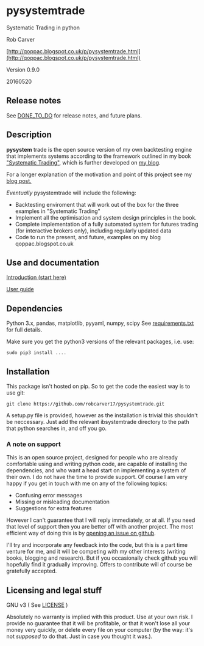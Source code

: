 # pysystemtrade

Systematic Trading in python

Rob Carver

[http://qoppac.blogspot.co.uk/p/pysystemtrade.html](http://qoppac.blogspot.co.uk/p/pysystemtrade.html)


Version 0.9.0


20160520


## Release notes

See [DONE_TO_DO](DONE_TO_DO.md) for release notes, and future plans.


## Description

**pysystem** trade is the open source version of my own backtesting engine that implements systems according to the framework outlined in my book ["Systematic Trading"](http://www.systematictrading.org), which is further developed on [my blog](http://qoppac.blogspot.com).

For a longer explanation of the motivation and point of this project see my [blog post.](http://qoppac.blogspot.co.uk/2015/12/pysystemtrade.html)

*Eventually* pysystemtrade will include the following:

- Backtesting enviroment that will work out of the box for the three examples in "Systematic Trading" 
- Implement all the optimisation and system design principles in the book.
- Complete implementation of a fully automated system for futures trading (for interactive brokers only), including regularly updated data
- Code to run the present, and future, examples on my blog qoppac.blogspot.co.uk


## Use and documentation

[Introduction (start here)](docs/introduction.md)

[User guide](docs/userguide.md)


## Dependencies

Python 3.x, pandas, matplotlib, pyyaml, numpy, scipy
See [requirements.txt](requirements.txt) for full details.

Make sure you get the python3 versions of the relevant packages, i.e. use:

```
sudo pip3 install ....
```

## Installation

This package isn't hosted on pip. So to get the code the easiest way is to use git:

```
git clone https://github.com/robcarver17/pysystemtrade.git
```

A setup.py file is provided, however as the installation is trivial this shouldn't be neccessary. Just add the relevant ibsystemtrade directory to the path that python searches in, and off you go.



### A note on support

This is an open source project, designed for people who are already comfortable using and writing python code, are capable of installing the dependencies, and who want a head start on implementing a system of their own. I do not have the time to provide support. Of course I am very happy if you get in touch with me on any of the following topics:

- Confusing error messages
- Missing or misleading documentation
- Suggestions for extra features

However I can't guarantee that I will reply immediately, or at all. If you need that level of support then you are better off with another project. The most efficient way of doing this is by [opening an issue on github](https://github.com/robcarver17/pysystemtrade/issues/new).

I'll try and incorporate any feedback into the code, but this is a part time venture for me, and it will be competing with my other interests (writing books, blogging and research). But if you occasionally check github you will hopefully find it gradually improving. Offers to contribute will of course be gratefully accepted.


## Licensing and legal stuff

GNU v3
( See [LICENSE](LICENSE) )

Absolutely no warranty is implied with this product. Use at your own risk. I provide no guarantee that it will be profitable, or that it won't lose all your money very quickly, or delete every file on your computer (by the way: it's not *supposed* to do that. Just in case you thought it was.).

